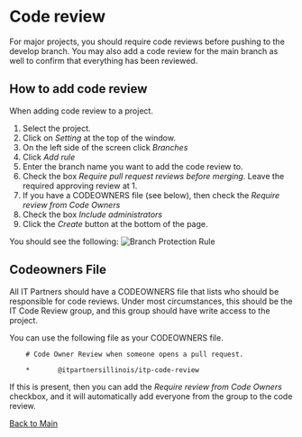 # Code review

For major projects, you should require code reviews before pushing to the develop branch. You may also add a code review for the main branch as well to confirm that everything has been reviewed. 

## How to add code review

When adding code review to a project. 

1. Select the project. 
2. Click on *Setting* at the top of the window.  
3. On the left side of the screen click *Branches*
4. Click *Add rule*
5. Enter the branch name you want to add the code review to. 
6. Check the box *Require pull request reviews before merging*. Leave the required approving review at 1. 
7. If you have a CODEOWNERS file (see below), then check the *Require review from Code Owners*
8. Check the box *Include administrators*
9. Click the *Create* button at the bottom of the page.

You should see the following:
![Branch Protection Rule](https://github.com/itpartnersillinois/tutorial/blob/main/images/branch_protection_rule.png)

## Codeowners File

All IT Partners should have a CODEOWNERS file that lists who should be responsible for code reviews. Under most circumstances, this should be the IT Code Review group, and this group should have write access to the project.

You can use the following file as your CODEOWNERS file. 

        # Code Owner Review when someone opens a pull request.

        *       @itpartnersillinois/itp-code-review

If this is present, then you can add the *Require review from Code Owners* checkbox, and it will automatically add everyone from the group to the code review. 

[Back to Main](https://github.com/itpartnersillinois/tutorial/blob/main/README.md)
